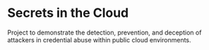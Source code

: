# Secrets in the Cloud
Project to demonstrate the detection, prevention, and deception of attackers in credential abuse within public cloud environments.
